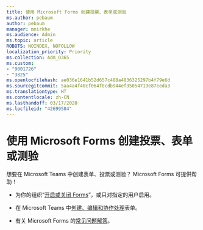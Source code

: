 ```yaml
---
title: 使用 Microsoft Forms 创建投票、表单或测验
ms.author: pebaum
author: pebaum
manager: mnirkhe
ms.audience: Admin
ms.topic: article
ROBOTS: NOINDEX, NOFOLLOW
localization_priority: Priority
ms.collection: Adm_O365
ms.custom:
- "9001726"
- "3825"
ms.openlocfilehash: ae036e1641b52d657c488a4836325297b4f79e6d
ms.sourcegitcommit: 5aa4a4f40cf064f0cdb944ef35054719e87eeda3
ms.translationtype: HT
ms.contentlocale: zh-CN
ms.lasthandoff: 03/17/2020
ms.locfileid: "42699584"
---
```

# <a name="create-a-poll-form-or-quiz-for-teams-with-microsoft-forms"></a>使用 Microsoft Forms 创建投票、表单或测验

想要在 Microsoft Teams 中创建表单、投票或测验？ Microsoft Forms 可提供帮助！

 - 为你的组织“[开启或关闭 Forms](https://support.office.com/article/turn-off-or-turn-on-microsoft-forms-8dcbf3ab-f2d6-459a-b8be-8d9892132a43)”，或只对指定的用户启用。
 
 - 在 Microsoft Teams 中[创建、编辑和协作处理](https://support.office.com/article/create-edit-and-collaborate-on-a-form-in-microsoft-teams-333b97a3-41d9-48bc-a1cb-84a96bd44e14)表单。
 
 - 有关 Microsoft Forms 的[常见问题解答](https://support.office.com/article/get-started-1dd58027-40dc-42d0-9ca4-80ddecc5c696)。
